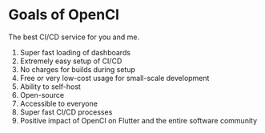 # Goals of OpenCI

The best CI/CD service for you and me.

1. Super fast loading of dashboards
2. Extremely easy setup of CI/CD
3. No charges for builds during setup
4. Free or very low-cost usage for small-scale development
5. Ability to self-host
6. Open-source
7. Accessible to everyone
8. Super fast CI/CD processes
9. Positive impact of OpenCI on Flutter and the entire software community
